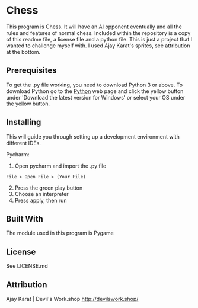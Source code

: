 # Chess

This program is Chess. It will have an AI opponent eventually and all the rules and features of normal chess.
Included within the repository is a copy of this readme file, a license file and a python file. This is just a project that I wanted to challenge myself with. I used Ajay Karat's sprites, see attribution at the bottom.

## Prerequisites
To get the .py file working, you need to download Python 3 or above.
To download Python go to the [Python](https://www.python.org/downloads/) web page and click the yellow button
under 'Download the latest version for Windows' or select your OS under the yellow button.

## Installing
This will guide you through setting up a development environment with different IDEs.

Pycharm:
1. Open pycharm and import the .py file
```
File > Open File > (Your File)
```
2. Press the green play button
3. Choose an interpreter
4. Press apply, then run

## Built With
The module used in this program is Pygame

## License
See LICENSE.md

## Attribution
Ajay Karat | Devil's Work.shop
http://devilswork.shop/
